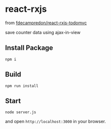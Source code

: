 # react-rxjs

from [fdecampredon/react-rxjs-todomvc](https://github.com/fdecampredon/react-rxjs-todomvc)

save counter data using ajax-in-view

## Install Package

```
npm i
```


## Build

```
npm run install
```

## Start

```
node server.js
```

and open `http://localhost:3000` in your browser.
